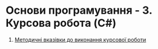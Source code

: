 # Основи програмування - 3. Курсова робота (C#)

1. [Методичні вказівки до виконання курсової роботи](https://docs.google.com/document/d/1JFmToRZfxH76DGUdoLnk6xXjUXCbdAGKtnnwJR6wepE/edit?pli=1)

